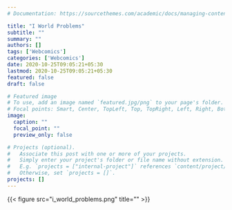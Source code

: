 ```yaml
---
# Documentation: https://sourcethemes.com/academic/docs/managing-content/

title: "I World Problems"
subtitle: ""
summary: ""
authors: []
tags: ['Webcomics']
categories: ['Webcomics']
date: 2020-10-25T09:05:21+05:30
lastmod: 2020-10-25T09:05:21+05:30
featured: false
draft: false

# Featured image
# To use, add an image named `featured.jpg/png` to your page's folder.
# Focal points: Smart, Center, TopLeft, Top, TopRight, Left, Right, BottomLeft, Bottom, BottomRight.
image:
  caption: ""
  focal_point: ""
  preview_only: false

# Projects (optional).
#   Associate this post with one or more of your projects.
#   Simply enter your project's folder or file name without extension.
#   E.g. `projects = ["internal-project"]` references `content/project/deep-learning/index.md`.
#   Otherwise, set `projects = []`.
projects: []
---
```


{{< figure src="i_world_problems.png" title="" >}}

